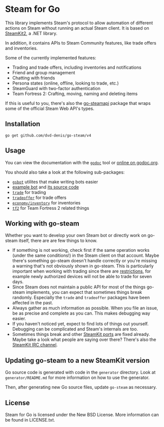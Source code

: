 # Steam for Go

This library implements Steam's protocol to allow automation of different actions on Steam without running an actual Steam client. It is based on [SteamKit2](https://github.com/SteamRE/SteamKit), a .NET library.

In addition, it contains APIs to Steam Community features, like trade offers and inventories.

Some of the currently implemented features:

  * Trading and trade offers, including inventories and notifications
  * Friend and group management
  * Chatting with friends
  * Persona states (online, offline, looking to trade, etc.)
  * SteamGuard with two-factor authentication
  * Team Fortress 2: Crafting, moving, naming and deleting items

If this is useful to you, there's also the [go-steamapi](https://github.com/dvd-denis/go-steam/v4api) package that wraps some of the official Steam Web API's types.

## Installation

    go get github.com/dvd-denis/go-steam/v4

## Usage

You can view the documentation with the [`godoc`](http://golang.org/cmd/godoc) tool or
[online on godoc.org](http://godoc.org/github.com/dvd-denis/go-steam/v4).

You should also take a look at the following sub-packages:

  * [`gsbot`](http://godoc.org/github.com/dvd-denis/go-steam/v4/gsbot) utilites that make writing bots easier
  * [example bot](http://godoc.org/github.com/dvd-denis/go-steam/v4/gsbot/gsbot) and [its source code](https://github.com/dvd-denis/go-steam/v4/blob/master/gsbot/gsbot/gsbot.go)
  * [`trade`](http://godoc.org/github.com/dvd-denis/go-steam/v4/trade) for trading
  * [`tradeoffer`](http://godoc.org/github.com/dvd-denis/go-steam/v4/tradeoffer) for trade offers
  * [`economy/inventory`](http://godoc.org/github.com/dvd-denis/go-steam/v4/economy/inventory) for inventories
  * [`tf2`](http://godoc.org/github.com/dvd-denis/go-steam/v4/tf2) for Team Fortress 2 related things

## Working with go-steam

Whether you want to develop your own Steam bot or directly work on go-steam itself, there are are few things to know.

 * If something is not working, check first if the same operation works (under the same conditions!) in the Steam client on that account. Maybe there's something go-steam doesn't handle correctly or you're missing a warning that's not obviously shown in go-steam. This is particularly important when working with trading since there are [restrictions](https://support.steampowered.com/kb_article.php?ref=1047-edfm-2932), for example newly authorized devices will not be able to trade for seven days.
 * Since Steam does not maintain a public API for most of the things go-steam implements, you can expect that sometimes things break randomly. Especially the `trade` and `tradeoffer` packages have been affected in the past.
 * Always gather as much information as possible. When you file an issue, be as precise and complete as you can. This makes debugging way easier.
 * If you haven't noticed yet, expect to find lots of things out yourself. Debugging can be complicated and Steam's internals are too.
 * Sometimes things break and other [SteamKit ports](https://github.com/SteamRE/SteamKit/wiki/Ports) are fixed already. Maybe take a look what people are saying over there? There's also the [SteamKit IRC channel](https://github.com/SteamRE/SteamKit/wiki#contact).

## Updating go-steam to a new SteamKit version

Go source code is generated with code in the `generator` directory.
Look at `generator/README.md` for more information on how to use the generator.

Then, after generating new Go source files, update `go-steam` as necessary.

## License

Steam for Go is licensed under the New BSD License. More information can be found in LICENSE.txt.
